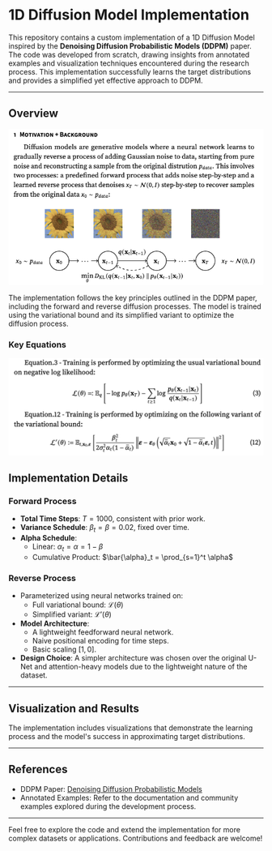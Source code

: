 # 1D Diffusion Model Implementation

This repository contains a custom implementation of a 1D Diffusion Model inspired by the **Denoising Diffusion Probabilistic Models (DDPM)** paper. The code was developed from scratch, drawing insights from annotated examples and visualization techniques encountered during the research process. This implementation successfully learns the target distributions and provides a simplified yet effective approach to DDPM.

---

## Overview

![Diffusion](images/diffusion_idea.png)

The implementation follows the key principles outlined in the DDPM paper, including the forward and reverse diffusion processes. The model is trained using the variational bound and its simplified variant to optimize the diffusion process.

### Key Equations

![Equations](images/ddpm_equations.png)



## Implementation Details

### Forward Process
- **Total Time Steps**: $T = 1000$, consistent with prior work.
- **Variance Schedule**: $\beta_t = \beta = 0.02$, fixed over time.
- **Alpha Schedule**:
  - Linear: $\alpha_t = \alpha = 1 - \beta$
  - Cumulative Product: $\bar{\alpha}_t = \prod_{s=1}^t \alpha$

### Reverse Process
- Parameterized using neural networks trained on:
  - Full variational bound: $\mathcal{L}(\theta)$
  - Simplified variant: $\mathcal{L}'(\theta)$
- **Model Architecture**:
  - A lightweight feedforward neural network.
  - Naive positional encoding for time steps.
  - Basic scaling $[1, 0]$.
- **Design Choice**: A simpler architecture was chosen over the original U-Net and attention-heavy models due to the lightweight nature of the dataset.

---

## Visualization and Results
The implementation includes visualizations that demonstrate the learning process and the model's success in approximating target distributions.

---

## References
- DDPM Paper: [Denoising Diffusion Probabilistic Models](https://arxiv.org/abs/2006.11239)
- Annotated Examples: Refer to the documentation and community examples explored during the development process.

---

Feel free to explore the code and extend the implementation for more complex datasets or applications. Contributions and feedback are welcome!

